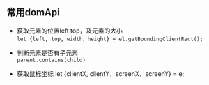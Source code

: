 
## 常用domApi

- 获取元素的位置left top，及元素的大小<br/>
`let {left, top, width，height} = el.getBoundingClientRect();`

- 判断元素是否有子元素<br/>
`parent.contains(child)`

- 获取鼠标坐标
let {clientX, clientY，screenX，screenY} = e;
